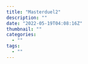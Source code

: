 ```yaml
---
title: "Masterduel2"
description: ""
date: "2022-05-19T04:08:16Z"
thumbnail: ""
categories:
  - ""
tags:
  - ""
---
```

